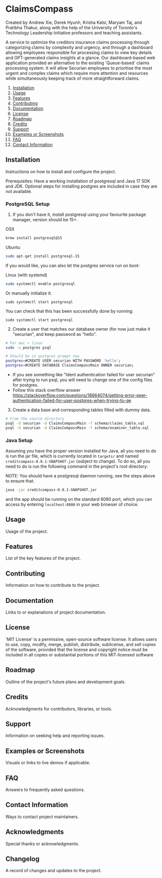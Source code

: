 # ClaimsCompass
Created by Andrew Xie, Derek Hyunh, Krisha Kalsi, Maryam Taj, and Pratibha Thakur, along with the help of the University of Toronto's Technology Leadership Initiative professors and teaching assistants.

A service to optimize the creditors insurance claims processing through categorizing claims by complexity and urgency, and through a dashboard allowing employees responsible for processing claims to view key details and GPT-generated claims insights at a glance.
Our dashboard-based web application provided an alternative to the existing 'Queue-based' claims processing system. It will allow Securian employees to prioritise the most urgent and complex claims which require more attention and resources while simultaneously keeping track of more straightforward claims.

1. [Installation](#installation)
2. [Usage](#usage)
3. [Features](#features)
4. [Contributing](#contributing)
5. [Documentation](#documentation)
6. [License](#license)
7. [Roadmap](#roadmap)
8. [Credits](#credits)
9. [Support](#support)
10. [Examples or Screenshots](#examples-or-screenshots)
11. [FAQ](#faq)
12. [Contact Information](#contact-information)

## Installation<a name="installation"></a>

Instructions on how to install and configure the project.

Prerequisites: Have a working installation of postgresql and Java 17 SDK and JDK.
Optional steps for installing postgres are included in case they are not available.

### PostgreSQL Setup<a name="postgres-setup"></a>
1. If you don't have it, install postgresql using your favourite package manager, version should be
15+.

OSX
```sh
brew install postgresql@15
```

Ubuntu
```sh
sudo apt-get install postgresql-15
```

If you would like, you can also let the postgres service run on boot:

Linux (with systemd)
```sh
sudo systemctl enable postgresql
```

Or manually initialize it:
```
sudo systemctl start postgresql
```

You can check that this has been successfully done by running:

```
sudo systemctl start postgresql
```

2. Create a user that matches our database owner (for now just make it "securian", and keep password
  as "hello".
```sh
# For mac + linux
sudo -u postgres psql

# Should be in postgres prompt now
postgres=#CREATE USER securian WITH PASSWORD 'hello';
postgres=#CREATE DATABASE ClaimsCompassMain OWNER securian;
```
* If you see something like "Ident authentication failed for user securian" after trying to run psql, you will need to change one of the config files for postgres. 
* Follow this stack overflow answer https://stackoverflow.com/questions/18664074/getting-error-peer-authentication-failed-for-user-postgres-when-trying-to-ge

3. Create a data base and corresponding tables filled with dummy data.
```sh
# From the source directory
psql -U securian -d ClaimsCompassMain -f schema/claims_table.sql
psql -U securian -d ClaimsCompassMain -f schema/examiner_table.sql
```

### Java Setup<a name="java-setup"></a>
Assuming you have the proper version installed for Java, all you need to do is run the jar file,
which is currently located in `targets/` and named `creditcompass-0.0.1-SNAPSHOT.jar` (subject to change). To do so, all you need to do is run the following command in the project's root 
directory:

NOTE: You should have a postgresql daemon running, see the steps above to ensure that.

```sh
java -jar creditcompass-0.0.1-SNAPSHOT.jar
```

and the app should be running on the standard 8080 port, which you can access by entering
`localhost:8080` in your web browser of choice. 

## Usage<a name="usage"></a>
Usage of the project.

## Features<a name="features"></a>

List of the key features of the project.

## Contributing<a name="contributing"></a>

Information on how to contribute to the project.

## Documentation<a name="documentation"></a>

Links to or explanations of project documentation.

## License<a name="license"></a>

'MIT License' is a permissive, open-source software license. It allows users to use, copy, modify, merge, publish, distribute, sublicense, and sell copies of the software, provided that the license and copyright notice must be included in all copies or substantial portions of this MIT-licensed software

## Roadmap<a name="roadmap"></a>

Outline of the project's future plans and development goals.

## Credits<a name="credits"></a>

Acknowledgments for contributors, libraries, or tools.

## Support<a name="support"></a>

Information on seeking help and reporting issues.

## Examples or Screenshots<a name="examples-or-screenshots"></a>

Visuals or links to live demos if applicable.

## FAQ<a name="faq"></a>

Answers to frequently asked questions.

## Contact Information<a name="contact-information"></a>

Ways to contact project maintainers.

## Acknowledgments<a name="acknowledgments"></a>

Special thanks or acknowledgments.

## Changelog<a name="changelog"></a>

A record of changes and updates to the project.
